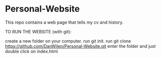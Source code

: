 # Personal-Website

This repo contains a web page that tells my cv and history.

TO RUN THE WEBSITE (with git):

create a new folder on your computer.
run git init.
run git clone https://github.com/DanWilen/Personal-Website.git
enter the folder and just double click on index.html
